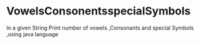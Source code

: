 # VowelsConsonentsspecialSymbols
In a given String Print number of vowels ,Consonants and special Symbols  ,using java language
